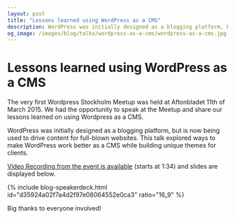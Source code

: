 ```yaml
---
layout: post
title: "Lessons learned using WordPress as a CMS"
description: WordPress was initially designed as a blogging platform, but is now being used to drive content for full-blown websites. This talk will explore ways to make WordPress work as an CMS and lessons learned while building unique themes for clients.
og_image: /images/blog/talks/wordpress-as-a-cms/wordpress-as-a-cms.jpg
---
```


# Lessons learned using WordPress as a CMS

The very first Wordpress Stockholm Meetup was held at Aftonbladet 11th of March 2015. We had the opportunity to speak at the Meetup and share our lessons learned on using Wordpress as a CMS.

WordPress was initially designed as a blogging platform, but is now being used to drive content for full-blown websites. This talk explored ways to make WordPress work better as a CMS while building unique themes for clients.

[Video Recording from the event is available](http://bloggar.aftonbladet.se/utvecklingsbloggen/2015/03/10/schedule-live-stream-wordpress-stockholm-meetup-wpsthlm/) (starts at 1:34) and slides are displayed below.

{% include blog-speakerdeck.html id="d35924a02f7a4d2f97e08064552e0ca3" ratio="16_9" %}

Big thanks to everyone involved!
